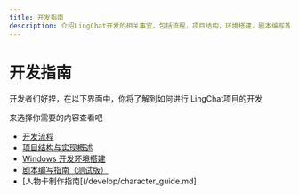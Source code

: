 ```yaml
---
title: 开发指南
description: 介绍LingChat开发的相关事宜，包括流程，项目结构，环境搭建，剧本编写等
---
```


# 开发指南

开发者们好捏，在以下界面中，你将了解到如何进行 LingChat项目的开发

来选择你需要的内容查看吧

- [开发流程](/develop/dev_process.md)
- [项目结构与实现概述](/develop/project_structure.md)
- [Windows 开发环境搭建](/develop/windows_dev.md)
- [剧本编写指南（测试版）](/develop/story_guide.md)
- [人物卡制作指南[(/develop/character_guide.md]
